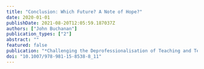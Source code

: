 ```yaml
---
title: "Conclusion: Which Future? A Note of Hope?"
date: 2020-01-01
publishDate: 2021-08-20T12:05:59.187037Z
authors: ["John Buchanan"]
publication_types: ["2"]
abstract: ""
featured: false
publication: "*Challenging the Deprofessionalisation of Teaching and Teachers*"
doi: "10.1007/978-981-15-8538-8_11"
---
```


